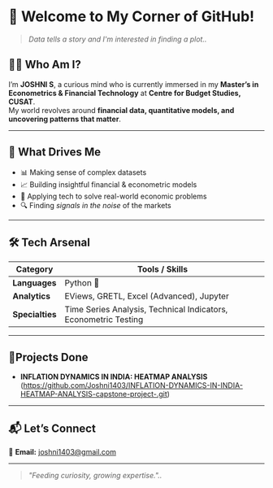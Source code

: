 # 🌟 Welcome to My Corner of GitHub!  

> *Data tells a story and I'm interested in finding a plot..*  

## 👩‍💻 Who Am I?  
I’m **JOSHNI S**, a curious mind who is currently immersed in my **Master’s in Econometrics & Financial Technology** at **Centre for Budget Studies, CUSAT**.  
My world revolves around **financial data, quantitative models, and uncovering patterns that matter**.  

---

## 🧭 What Drives Me  
- 📊 Making sense of complex datasets  
- 📈 Building insightful financial & econometric models  
- 🎯 Applying tech to solve real-world economic problems  
- 🔍 Finding *signals in the noise* of the markets  

---

## 🛠 Tech Arsenal  
| Category       | Tools / Skills |
|----------------|---------------|
| **Languages**  | Python 🐍 |
| **Analytics**  | EViews, GRETL, Excel (Advanced), Jupyter |
| **Specialties**| Time Series Analysis, Technical Indicators, Econometric Testing |

---

## 🚀Projects Done  
- **INFLATION DYNAMICS IN INDIA: HEATMAP ANALYSIS**
  (https://github.com/Joshni1403/INFLATION-DYNAMICS-IN-INDIA-HEATMAP-ANALYSIS-capstone-project-.git)

---

## 📬 Let’s Connect     
📧 **Email:** joshni1403@gmail.com 

---
> *"Feeding curiosity, growing expertise."..* 
<!--
**Joshni1403/Joshni1403** is a ✨ _special_ ✨ repository because its `README.md` (this file) appears on your GitHub profile.

Here are some ideas to get you started:

- 🔭 I’m currently working on ...
- 🌱 I’m currently learning ...
- 👯 I’m looking to collaborate on ...
- 🤔 I’m looking for help with ...
- 💬 Ask me about ...
- 📫 How to reach me: ...
- 😄 Pronouns: ...
- ⚡ Fun fact: ...
-->
